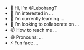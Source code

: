 - 👋 Hi, I’m @LebohangT
- 👀 I’m interested in ...
- 🌱 I’m currently learning ...
- 💞️ I’m looking to collaborate on ...
- 📫 How to reach me ...
- 😄 Pronouns: ...
- ⚡ Fun fact: ...

<!---
LebohangT/LebohangT is a ✨ special ✨ repository because its `README.md` (this file) appears on your GitHub profile.
You can click the Preview link to take a look at your changes.
--->
